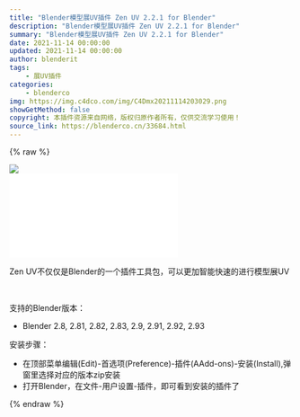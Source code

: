 ```yaml
---
title: "Blender模型展UV插件 Zen UV 2.2.1 for Blender"
description: "Blender模型展UV插件 Zen UV 2.2.1 for Blender"
summary: "Blender模型展UV插件 Zen UV 2.2.1 for Blender"
date: 2021-11-14 00:00:00
updated: 2021-11-14 00:00:00
author: blenderit
tags: 
    - 展UV插件
categories:
    - blenderco
img: https://img.c4dco.com/img/C4Dmx20211114203029.png
showGetMethod: false
copyright: 本插件资源来自网络，版权归原作者所有，仅供交流学习使用！
source_link: https://blenderco.cn/33684.html
---
```


{% raw %}
<p><img class="aligncenter" src="https://img.c4dco.com/img/C4Dmx20211114203029.png"><br>
<iframe src="//player.bilibili.com/player.html?aid=294225856&amp;bvid=BV14F411h7XR&amp;cid=442337843&amp;page=1" frameborder="no" scrolling="no" allowfullscreen="allowfullscreen"> </iframe></p><p>Zen UV不仅仅是Blender的一个插件工具包，可以更加智能快速的进行模型展UV</p><p> </p><p>支持的Blender版本：</p><ul>
<li>Blender 2.8, 2.81, 2.82, 2.83, 2.9, 2.91, 2.92, 2.93</li>
</ul><p>安装步骤：</p><ul>
<li>在顶部菜单编辑(Edit)-首选项(Preference)-插件(AAdd-ons)-安装(Install),弹窗里选择对应的版本zip安装</li>
<li>打开Blender，在文件-用户设置-插件，即可看到安装的插件了</li>
</ul>
<div style="display: none">blenderco</div>
{% endraw %}